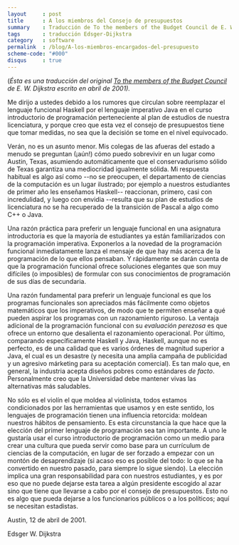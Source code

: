 ```yaml
---
layout     : post
title      : A los miembros del Consejo de presupuestos
summary    : Traducción de To the members of the Budget Council de E. W. Dijkstra
tags       : traducción Edsger-Dijkstra
category   : software
permalink  : /blog/A-los-miembros-encargados-del-presupuesto
scheme-code: "#000"
disqus     : true
---
```


(*Ésta es una traducción del original [To the members of the
Budget Council][original] de E. W. Dijkstra escrito en abril de 2001).*

Me dirijo a ustedes debido a los rumores que circulan sobre
reemplazar el lenguaje funcional Haskell por el lenguaje
imperativo Java en el curso introductorio de programación
perteneciente al plan de estudios de nuestra licenciatura, y
porque creo que esta vez el consejo de presupuestos
tiene que tomar medidas, no sea que la decisión se tome
en el nivel equivocado.

Verán, no es un asunto menor. Mis colegas de las afueras
del estado a menudo se preguntan (¡aún!) cómo puedo sobrevivir
en un lugar como Austin, Texas, asumiendo automáticamente que
el conservadurismo sólido de Texas garantiza una mediocridad
igualmente sólida. Mi respuesta habitual es algo así
como --no se preocupen, el departamento de ciencias de la
computación es un lugar ilustrado;
por ejemplo a nuestros estudiantes de primer año les enseñamos
Haskell-- reaccionan, primero, casi con
incredulidad, y luego con envidia --resulta que
su plan de estudios de licenciatura no se ha recuperado
de la transición de Pascal a algo como C++ o Java.

Una razón práctica para preferir un lenguaje funcional
en una asignatura introductoria es que la mayoría de estudiantes
ya están familiarizados con la programación imperativa.
Exponerlos a la novedad de la programación funcional
inmediatamente lanza el mensaje de que hay más acerca de la programación
de lo que ellos pensaban. Y rápidamente se darán cuenta
de que la programación funcional ofrece soluciones elegantes que
son muy difíciles (o imposibles) de formular con sus conocimientos
de programación de sus días de secundaria.

Una razón fundamental para preferir un lenguaje funcional es que los programas
funcionales son apreciados más fácilmente como objetos matemáticos
que los imperativos, de modo que te permiten enseñar a qué pueden aspirar
los programas con un razonamiento riguroso.
La ventaja adicional de la programación funcional con su *evaluación perezosa*
es que ofrece un entorno que desalienta el razonamiento operacional.
Por último, comparando específicamente Haskell y Java, Haskell,
aunque no es perfecto, es de una calidad que es varios órdenes
de magnitud superior a Java, el cual es un desastre (y necesita
una amplia campaña de publicidad y un agresivo márketing para
su aceptación comercial). Es tan malo que, en general, la industria
acepta diseños pobres como estándares *de facto*.
Personalmente creo que la Universidad debe mantener vivas
las alternativas más saludables.

No sólo es el violín el que moldea al violinista, todos
estamos condicionados por las herramientas que usamos y en
este sentido, los lenguajes de programación tienen una
influencia retorcida: moldean nuestros hábitos de
pensamiento.
Es esta circunstancia la que hace que la elección del primer
lenguaje de programación sea tan importante. A uno le
gustaría usar el curso introductorio de programación
como un medio para crear una cultura que pueda servir
como base para un currículum de ciencias de la computación,
en lugar de ser forzado a empezar con un montón de
desaprendizaje (si acaso eso es posible del todo: lo que
se ha convertido en nuestro pasado, para siempre lo sigue
siendo).
La elección implica una gran responsabilidad para con
nuestros estudiantes, y es por eso que no puede dejarse esta
tarea
a algún presidente escogido al azar sino que tiene que llevarse a cabo
por el consejo de presupuestos.
Esto no es algo que pueda dejarse a los funcionarios
públicos o a los políticos; aquí se necesitan estadistas.

Austin, 12 de abril de 2001.

Edsger W. Dijkstra


[original]: http://www.cs.utexas.edu/users/EWD/OtherDocs/To%20the%20Budget%20Council%20concerning%20Haskell.pdf